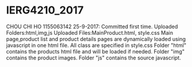 # IERG4210_2017
CHOU CHI HO 
1155063142
25-9-2017:
Committed first time.
Uploaded Folders:html,img,js
Uploaded Files:MainProduct.html, style.css
Main page,product list and product details pages are dynamically loaded using javascript in one html file.
All class are specified in style.css
Folder "html" contains the products html file and will be loaded if needed.
Folder "img" contains the product images.
Folder "js" contains the source javascript.
